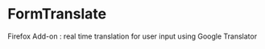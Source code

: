 FormTranslate
=============

Firefox Add-on : real time translation for user input using Google Translator